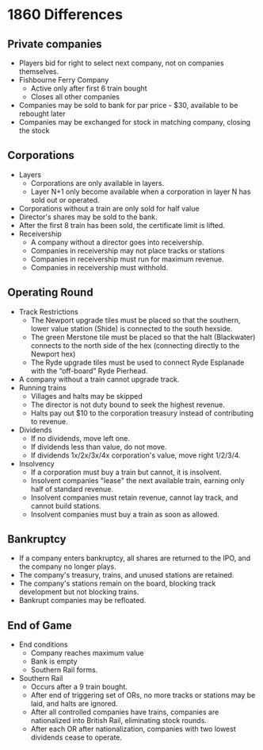 # 1860 Differences

## Private companies

* Players bid for right to select next company, not on companies themselves.
* Fishbourne Ferry Company
  * Active only after first 6 train bought
  * Closes all other companies
* Companies may be sold to bank for par price - $30, available to be rebought later
* Companies may be exchanged for stock in matching company, closing the stock

## Corporations

* Layers
  * Corporations are only available in layers.
  * Layer N+1 only become available when a corporation in layer N has sold out or operated.
* Corporations without a train are only sold for half value
* Director's shares may be sold to the bank.
* After the first 8 train has been sold, the certificate limit is lifted.
* Receivership
  * A company without a director goes into receivership.
  * Companies in receivership may not place tracks or stations
  * Companies in receivership must run for maximum revenue.
  * Companies in receivership must withhold.

## Operating Round

* Track Restrictions
  * The Newport upgrade tiles must be placed so that the southern, lower value station (Shide) is connected to the south hexside.
  * The green Merstone tile must be placed so that the halt (Blackwater) connects to the north side of the hex (connecting directly to the Newport hex)
  * The Ryde upgrade tiles must be used to connect Ryde Esplanade with the “off-board” Ryde Pierhead.
* A company without a train cannot upgrade track.
* Running trains
  * Villages and halts may be skipped
  * The director is not duty bound to seek the highest revenue.
  * Halts pay out $10 to the corporation treasury instead of contributing to revenue.
* Dividends
  * If no dividends, move left one.
  * If dividends less than value, do not move.
  * If dividends 1x/2x/3x/4x corporation's value, move right 1/2/3/4.
* Insolvency
  * If a corporation must buy a train but cannot, it is insolvent.
  * Insolvent companies "lease" the next available train, earning only half of standard revenue.
  * Insolvent companies must retain revenue, cannot lay track, and cannot build stations.
  * Insolvent companies must buy a train as soon as allowed.

## Bankruptcy

* If a company enters bankruptcy, all shares are returned to the IPO, and the company no longer plays.
* The company's treasury, trains, and unused stations are retained.
* The company's stations remain on the board, blocking track development but not blocking trains.
* Bankrupt companies may be refloated.

## End of Game

* End conditions
  * Company reaches maximum value
  * Bank is empty
  * Southern Rail forms.
* Southern Rail
  * Occurs after a 9 train bought.
  * After end of triggering set of ORs, no more tracks or stations may be laid, and halts are ignored.
  * After all controlled companies have trains, companies are nationalized into British Rail, eliminating stock rounds.
  * After each OR after nationalization, companies with two lowest dividends cease to operate.
